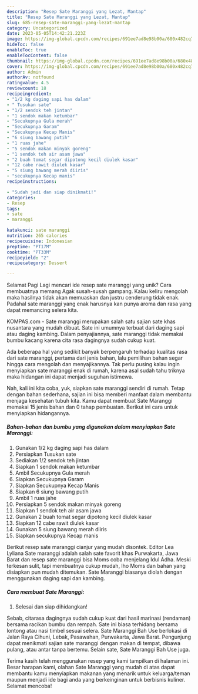 ```yaml
---
description: "Resep Sate Maranggi yang Lezat, Mantap"
title: "Resep Sate Maranggi yang Lezat, Mantap"
slug: 685-resep-sate-maranggi-yang-lezat-mantap
category: Uncategorized
date: 2023-05-05T14:42:21.223Z
image: https://img-global.cpcdn.com/recipes/691ee7ad8e98b00a/680x482cq70/sate-maranggi-foto-resep-utama.jpg
hideToc: false
enableToc: true
enableTocContent: false
thumbnail: https://img-global.cpcdn.com/recipes/691ee7ad8e98b00a/680x482cq70/sate-maranggi-foto-resep-utama.jpg
cover: https://img-global.cpcdn.com/recipes/691ee7ad8e98b00a/680x482cq70/sate-maranggi-foto-resep-utama.jpg
author: Admin
authorAv: notfound
ratingvalue: 4.5
reviewcount: 18
recipeingredient:
- "1/2 kg daging sapi has dalam"
- " Tusukan sate"
- "1/2 sendok teh jintan"
- "1 sendok makan ketumbar"
- "Secukupnya Gula merah"
- "Secukupnya Garam"
- "Secukupnya Kecap Manis"
- "6 siung bawang putih"
- "1 ruas jahe"
- "5 sendok makan minyak goreng"
- "1 sendok teh air asam jawa"
- "2 buah tomat segar dipotong kecil diulek kasar"
- "12 cabe rawit diulek kasar"
- "5 siung bawang merah diiris"
- "secukupnya Kecap manis"
recipeinstructions:

- "Sudah jadi dan siap dinikmati!"
categories:
- Resep
tags:
- sate
- maranggi

katakunci: sate maranggi 
nutrition: 265 calories
recipecuisine: Indonesian
preptime: "PT17M"
cooktime: "PT33M"
recipeyield: "2"
recipecategory: Dessert

---
```



Selamat Pagi Lagi mencari ide resep sate maranggi yang unik? Cara membuatnya memang Agak susah-susah gampang. Kalau keliru mengolah maka hasilnya tidak akan memuaskan dan justru cenderung tidak enak. Padahal sate maranggi yang enak harusnya kan punya aroma dan rasa yang dapat memancing selera kita.


KOMPAS.com - Sate maranggi merupakan salah satu sajian sate khas nusantara yang mudah dibuat. Sate ini umumnya terbuat dari daging sapi atau daging kambing. Dalam penyajiannya, sate maranggi tidak memakai bumbu kacang karena cita rasa dagingnya sudah cukup kuat.

Ada beberapa hal yang sedikit banyak berpengaruh terhadap kualitas rasa dari sate maranggi, pertama dari jenis bahan, lalu pemilihan bahan segar hingga cara mengolah dan menyajikannya. Tak perlu pusing kalau ingin menyiapkan sate maranggi enak di rumah, karena asal sudah tahu triknya maka hidangan ini dapat menjadi suguhan istimewa.


Nah, kali ini kita coba, yuk, siapkan sate maranggi sendiri di rumah. Tetap dengan bahan sederhana, sajian ini bisa memberi manfaat dalam membantu menjaga kesehatan tubuh kita. Kamu dapat membuat Sate Maranggi memakai 15 jenis bahan dan 0 tahap pembuatan. Berikut ini cara untuk menyiapkan hidangannya.

<!--inarticleads1-->

##### Bahan-bahan dan bumbu yang digunakan dalam menyiapkan Sate Maranggi:

1. Gunakan 1/2 kg daging sapi has dalam
1. Persiapkan  Tusukan sate
1. Sediakan 1/2 sendok teh jintan
1. Siapkan 1 sendok makan ketumbar
1. Ambil Secukupnya Gula merah
1. Siapkan Secukupnya Garam
1. Siapkan Secukupnya Kecap Manis
1. Siapkan 6 siung bawang putih
1. Ambil 1 ruas jahe
1. Persiapkan 5 sendok makan minyak goreng
1. Siapkan 1 sendok teh air asam jawa
1. Gunakan 2 buah tomat segar dipotong kecil diulek kasar
1. Siapkan 12 cabe rawit diulek kasar
1. Gunakan 5 siung bawang merah diiris
1. Siapkan secukupnya Kecap manis


Berikut resep sate maranggi cianjur yang mudah disontek. Editor Lea Lyliana Sate maranggi adalah salah sate favorit khas Purwakarta, Jawa Barat dan resep sate maranggi bisa Moms coba menjelang Idul Adha. Meski terkesan sulit, tapi membuatnya cukup mudah, lho Moms dan bahan yang disiapkan pun mudah ditemukan. Sate Maranggi biasanya diolah dengan menggunakan daging sapi dan kambing. 

<!--inarticleads2-->

##### Cara membuat Sate Maranggi:


1. Selesai dan siap dihidangkan!

Sebab, citarasa dagingnya sudah cukup kuat dari hasil marinasi (rendaman) bersama racikan bumbu dan rempah. Sate ini biasa terhidang bersama lontong atau nasi timbel sesuai selera. Sate Maranggi Bah Use berlokasi di Jalan Raya Cihuni, Lebak, Pasawahan, Purwakarta, Jawa Barat. Pengunjung dapat menikmati sajian sate maranggi dengan makan di tempat, dibawa pulang, atau antar tanpa bertemu. Selain sate, Sate Maranggi Bah Use juga. 

Terima kasih telah menggunakan resep yang kami tampilkan di halaman ini. Besar harapan kami, olahan Sate Maranggi yang mudah di atas dapat membantu kamu menyiapkan makanan yang menarik untuk keluarga/teman maupun menjadi ide bagi anda yang berkeinginan untuk berbisnis kuliner. Selamat mencoba!
